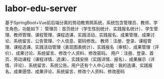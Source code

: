 # labor-edu-server
基于SpringBoot+Vue前后端分离的劳动教育网系统，系统包含管理员、教师、学生角色，功能如下： 管理员：首页统计（学生性别统计、实践报名统计）、学生管理、教师管理、课程管理、课程选课、实践活动、实践报名、成果管理、成果讨论、系统留言、公告管理、个人信息、密码修改。 教师：注册、登录、课程管理、课程选课、实践活动管理（表现图表统计）、实践报名（审核）、成果管理（评价）、成果讨论、系统留言、修改个人资料、修改密码。 用户：注册、登录、首页、劳动课程（课程详情、选课）、实践安排（实践详情、报名）、成果展示（详情、评论）、系统留言、系统公告。用户还有个人中心功能：我的选课、实践报名、成果感悟、成果评论、系统留言、修改个人资料、修改密码
